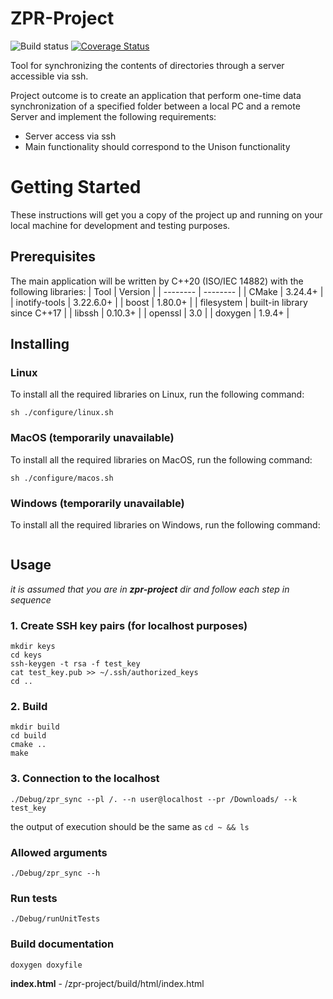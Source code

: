 # ZPR-Project
![Build status](https://github.com/PW-mates/zpr-project/actions/workflows/c-cpp.yml/badge.svg?branch=main)
[![Coverage Status](https://coveralls.io/repos/github/PW-mates/zpr-project/badge.svg?branch=main)](https://coveralls.io/github/PW-mates/zpr-project?branch=main)

Tool for synchronizing the contents of directories through a server accessible via ssh.

Project outcome is to create an application that perform one-time data synchronization of a specified folder between a local PC and a remote Server and implement the following requirements:

* Server access via ssh
* Main functionality should correspond to the Unison functionality

# Getting Started
These instructions will get you a copy of the project up and running on your local machine for development and testing purposes.
## Prerequisites
The main application will be written by C++20 (ISO/IEC 14882) with the following libraries:
| Tool | Version |
| -------- | -------- |
| CMake | 3.24.4+ |
| inotify-tools | 3.22.6.0+ |
| boost | 1.80.0+ |
| filesystem | built-in library since C++17 |
| libssh | 0.10.3+ |
| openssl | 3.0 |
| doxygen | 1.9.4+ |

## Installing
### Linux
To install all the required libraries on Linux, run the following command:
```
sh ./configure/linux.sh
```
### MacOS (temporarily unavailable)
To install all the required libraries on MacOS, run the following command:
```
sh ./configure/macos.sh
```
### Windows (temporarily unavailable)
To install all the required libraries on Windows, run the following command:
```
```

## Usage
*it is assumed that you are in **zpr-project** dir and follow each step in sequence*
### 1. Create SSH key pairs (for localhost purposes)
```
mkdir keys
cd keys
ssh-keygen -t rsa -f test_key
cat test_key.pub >> ~/.ssh/authorized_keys
cd ..
```
### 2. Build
```
mkdir build
cd build
cmake ..
make
```
### 3. Connection to the localhost
```
./Debug/zpr_sync --pl /. --n user@localhost --pr /Downloads/ --k test_key
```
the output of execution should be the same as ```cd ~ && ls```
### Allowed arguments
```
./Debug/zpr_sync --h
```
### Run tests
```
./Debug/runUnitTests
```
### Build documentation
```
doxygen doxyfile
```
**index.html** - /zpr-project/build/html/index.html

